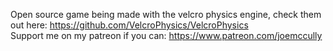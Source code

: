Open source game being made with the velcro physics engine, check them out here: https://github.com/VelcroPhysics/VelcroPhysics  
Support me on my patreon if you can: https://www.patreon.com/joemccully